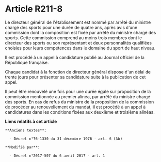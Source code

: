 # Article R211-8

Le directeur général de l'établissement est nommé par arrêté du ministre chargé des sports pour une durée de quatre ans,
après avis d'une commission dont la composition est fixée par arrêté du ministre chargé des sports. Cette commission comprend
au moins trois membres dont le directeur des sports ou son représentant et deux personnalités qualifiées choisies pour leurs
compétences dans le domaine du sport de haut niveau.

Il est procédé à un appel à candidature publié au Journal officiel de la République française.

Chaque candidat à la fonction de directeur général dispose d'un délai de trente jours pour présenter sa candidature suite à
la publication de cet appel.

Il peut être renouvelé une fois pour une durée égale sur proposition de la commission mentionnée au premier alinéa, par
arrêté du ministre chargé des sports. En cas de refus du ministre de la proposition de la commission de procéder au
renouvellement du mandat, il est procédé à un appel à candidatures dans les conditions fixées aux deuxième et troisième
alinéas.

**Liens relatifs à cet article**

	**Anciens textes**:

	  - Décret n°76-1330 du 31 décembre 1976 - art. 6 (Ab)

	**Modifié par**:

	  - Décret n°2017-507 du 6 avril 2017 - art. 1
